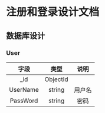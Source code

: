 # 注册和登录设计文档

## 数据库设计

### User

|   字段   |   类型   |  说明  |
| :------: | :------: | :----: |
|   _id    | ObjectId |        |
| UserName |  string  | 用户名 |
| PassWord |  string  |  密码  |

